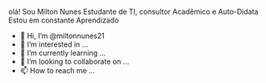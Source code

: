 olá! Sou Milton Nunes
Estudante de TI, consultor Acadêmico e Auto-Didata
Estou em constante Aprendizado







- 👋 Hi, I’m @miltonnunes21
- 👀 I’m interested in ...
- 🌱 I’m currently learning ...
- 💞️ I’m looking to collaborate on ...
- 📫 How to reach me ...

<!---
miltonnunes21/miltonnunes21 is a ✨ special ✨ repository because its `README.md` (this file) appears on your GitHub profile.
You can click the Preview link to take a look at your changes.
--->
